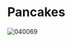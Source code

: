 # Pancakes
![040069](https://user-images.githubusercontent.com/50277379/140735664-905ba3fc-2865-4369-8ec0-5b78529f189e.jpg)
